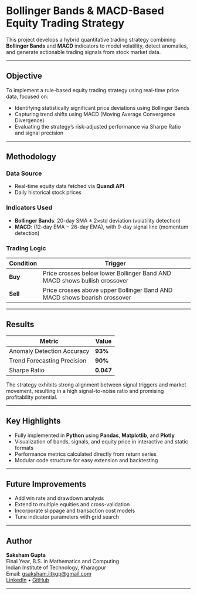 # Bollinger Bands & MACD-Based Equity Trading Strategy

This project develops a hybrid quantitative trading strategy combining **Bollinger Bands** and **MACD** indicators to model volatility, detect anomalies, and generate actionable trading signals from stock market data.

---

## Objective

To implement a rule-based equity trading strategy using real-time price data, focused on:
- Identifying statistically significant price deviations using Bollinger Bands
- Capturing trend shifts using MACD (Moving Average Convergence Divergence)
- Evaluating the strategy’s risk-adjusted performance via Sharpe Ratio and signal precision

---

## Methodology

### Data Source
- Real-time equity data fetched via **Quandl API**
- Daily historical stock prices

### Indicators Used
- **Bollinger Bands**: 20-day SMA ± 2×std deviation (volatility detection)
- **MACD**: (12-day EMA − 26-day EMA), with 9-day signal line (momentum detection)

### Trading Logic
| Condition | Trigger |
|----------|---------|
| **Buy**  | Price crosses below lower Bollinger Band AND MACD shows bullish crossover |
| **Sell** | Price crosses above upper Bollinger Band AND MACD shows bearish crossover |

---

## Results

| Metric | Value |
|--------|-------|
| Anomaly Detection Accuracy | **93%** |
| Trend Forecasting Precision | **90%** |
| Sharpe Ratio | **0.047** |

The strategy exhibits strong alignment between signal triggers and market movement, resulting in a high signal-to-noise ratio and promising profitability potential.

---

## Key Highlights
- Fully implemented in **Python** using **Pandas**, **Matplotlib**, and **Plotly**
- Visualization of bands, signals, and equity price in interactive and static formats
- Performance metrics calculated directly from return series
- Modular code structure for easy extension and backtesting

---

## Future Improvements
- Add win rate and drawdown analysis
- Extend to multiple equities and cross-validation
- Incorporate slippage and transaction cost models
- Tune indicator parameters with grid search

---

## Author

**Saksham Gupta**  
Final Year, B.S. in Mathematics and Computing  
Indian Institute of Technology, Kharagpur  
Email: gsaksham.iitkgp@gmail.com  
[LinkedIn](https://www.linkedin.com/in/saksham-gupta23) • [GitHub](https://github.com/saksham-gupta23)

---
